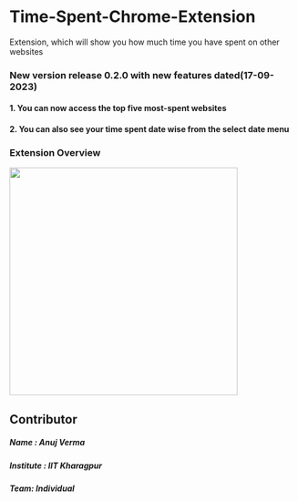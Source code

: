 # Time-Spent-Chrome-Extension
Extension, which will show you how much time you have spent on other websites

### New version release 0.2.0 with new features dated(17-09-2023)

#### 1. You can now access the top five most-spent websites
#### 2. You can also see your time spent date wise from the select date menu

### Extension Overview
<img src="https://github.com/oxone-999/Time-Spent-Chrome-Extension/assets/57314456/84ea50d0-969b-4bda-82fe-9a403c6c3c64" width="400">


## Contributor
##### Name : Anuj Verma
##### Institute : IIT Kharagpur
##### Team: Individual

